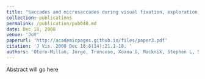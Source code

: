 ```yaml
---
title: "Saccades and microsaccades during visual fixation, exploration, and search: foundations for a common saccadic generator."
collection: publications
permalink: /publication/pub040.md
date: Dec 18, 2008
venue: 'JoV'
paperurl: 'http://academicpages.github.io/files/paper3.pdf'
citation: 'J Vis. 2008 Dec 18;8(14):21.1-18. '
authors: 'Otero-Millan, Jorge, Troncoso, Xoana G, Macknik, Stephen L, Serrano-Pedraza, Ignacio, Martinez-Conde, Susana'
---
```

Abstract will go here

